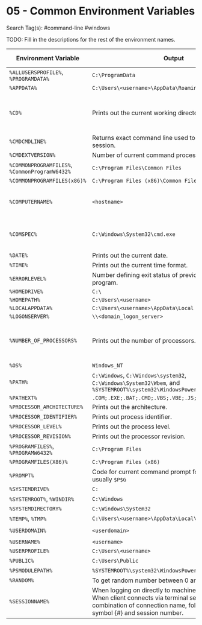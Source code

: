 # 05 - Common Environment Variables

Search Tag(s): #command-line #windows

TODO: Fill in the descriptions for the rest of the environment names.

| Environment Variable                           | Output                                                                                                                                                                                        | Equivalent Command | Description                                     |
| ---------------------------------------------- | --------------------------------------------------------------------------------------------------------------------------------------------------------------------------------------------- | ------------------ | ----------------------------------------------- |
| `%ALLUSERSPROFILE%`, `%PROGRAMDATA%`           | `C:\ProgramData`                                                                                                                                                                              | None               |                                                 |
| `%APPDATA%`                                    | `C:\Users\<username>\AppData\Roaming`                                                                                                                                                         | None               |                                                 |
| `%CD%`                                         | Prints out the current working directory.                                                                                                                                                     | `pwd`              | Variable name of the current working directory. |
| `%CMDCMDLINE%`                                 | Returns exact command line used to start current `cmd.exe` session.                                                                                                                           | None               |                                                 |
| `%CMDEXTVERSION%`                              | Number of current command processor extensions.                                                                                                                                               | None               |                                                 |
| `%COMMONPROGRAMFILES%`, `%CommonProgramW6432%` | `C:\Program Files\Common Files`                                                                                                                                                               | None               |                                                 |
| `%COMMONPROGRAMFILES(x86)%`                    | `C:\Program Files (x86)\Common Files`                                                                                                                                                         | None               |                                                 |
| `%COMPUTERNAME%`                               | `<hostname>`                                                                                                                                                                                  | `hostname`         | Variable name of the computer name.             |
| `%COMSPEC%`                                    | `C:\Windows\System32\cmd.exe`                                                                                                                                                                 | None               | Variable name of the command prompt.            |
| `%DATE%`                                       | Prints out the current date.                                                                                                                                                                  | `date`             |                                                 |
| `%TIME%`                                       | Prints out the current time format.                                                                                                                                                           | `net time`         |                                                 |
| `%ERRORLEVEL%`                                 | Number defining exit status of previous command or program.                                                                                                                                   |                    |                                                 |
| `%HOMEDRIVE%`                                  | `C:\`                                                                                                                                                                                         |                    |                                                 |
| `%HOMEPATH%`                                   | `C:\Users\<username>`                                                                                                                                                                         |                    |                                                 |
| `%LOCALAPPDATA%`                               | `C:\Users\<username>\AppData\Local`                                                                                                                                                           |                    |                                                 |
| `%LOGONSERVER%`                                | `\\<domain_logon_server>`                                                                                                                                                                     |                    |                                                 |
| `%NUMBER_OF_PROCESSORS%`                       | Prints out the number of processors.                                                                                                                                                          | TODO: check `wmic` | Variable name contains a number of processors.  |
| `%OS%`                                         | `Windows_NT`                                                                                                                                                                                  | None               |                                                 |
| `%PATH%`                                       | `C:\Windows`, `C:\Windows\system32`, `C:\Windows\System32\Wbem`, and `%SYSTEMROOT%\system32\WindowsPowerShell\v1.0\Modules\`                                                                  | None               |                                                 |
| `%PATHEXT%`                                    | `.COM;.EXE;.BAT;.CMD;.VBS;.VBE;.JS;.JSE;.WSF;.WSH;.MSC`                                                                                                                                       | `assoc`            |                                                 |
| `%PROCESSOR_ARCHITECTURE%`                     | Prints out the architecture.                                                                                                                                                                  | None               |                                                 |
| `%PROCESSOR_IDENTIFIER%`                       | Prints out process identifier.                                                                                                                                                                | None               |                                                 |
| `%PROCESSOR_LEVEL%`                            | Prints out the process level.                                                                                                                                                                 | None               |                                                 |
| `%PROCESSOR_REVISION%`                         | Prints out the processor revision.                                                                                                                                                            | None               |                                                 |
| `%PROGRAMFILES%`, `%PROGRAMW6432%`             | `C:\Program Files`                                                                                                                                                                            | None               |                                                 |
| `%PROGRAMFILES(X86)%`                          | `C:\Program Files (x86)`                                                                                                                                                                      | None               |                                                 |
| `%PROMPT%`                                     | Code for current command prompt format. Code is usually `$P$G`                                                                                                                                | None               |                                                 |
| `%SYSTEMDRIVE%`                                | `C:`                                                                                                                                                                                          | None               |                                                 |
| `%SYSTEMROOT%`, `%WINDIR%`                     | `C:\Windows`                                                                                                                                                                                  | None               |                                                 |
| `%SYSTEMDIRECTORY%`                            | `C:\Windows\System32`                                                                                                                                                                         | None               |                                                 |
| `%TEMP%`, `%TMP%`                              | `C:\Users\<username>\AppData\Local\Temp`                                                                                                                                                      | None               |                                                 |
| `%USERDOMAIN%`                                 | `<userdomain>`                                                                                                                                                                                | `whoami /fqdn`     |                                                 |
| `%USERNAME%`                                   | `<username>`                                                                                                                                                                                  | `whoami`           |                                                 |
| `%USERPROFILE%`                                | `C:\Users\<username>`                                                                                                                                                                         | None               |                                                 |
| `%PUBLIC%`                                     | `C:\Users\Public`                                                                                                                                                                             | None               |                                                 |
| `%PSMODULEPATH%`                               | `%SYSTEMROOT%\system32\WindowsPowerShell\v1.0\Modules\`                                                                                                                                       | None               |                                                 |
| `%RANDOM%`                                     | To get random number between 0 and 32767                                                                                                                                                      |                    |                                                 |
| `%SESSIONNAME%`                                | When logging on directly to machine, returns "Console". When client connects via terminal server session, is combination of connection name, followed by pound symbol {#} and session number. |                    |                                                 |
